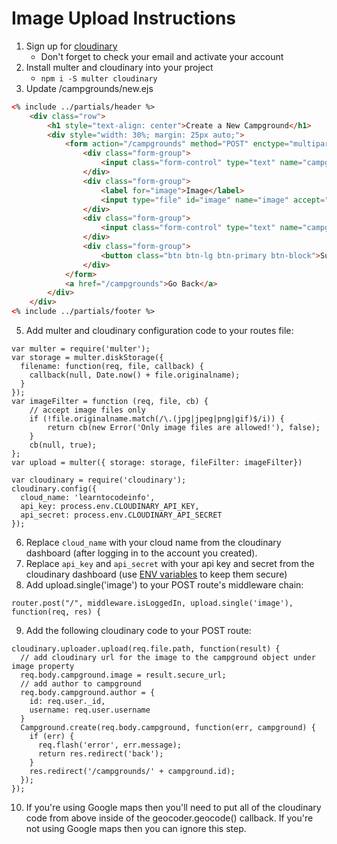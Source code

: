 # Image Upload Instructions
1. Sign up for [cloudinary](https://cloudinary.com/)
    - Don't forget to check your email and activate your account
2. Install multer and cloudinary into your project
    - `npm i -S multer cloudinary`
3. Update /campgrounds/new.ejs
```HTML
<% include ../partials/header %>
    <div class="row">
        <h1 style="text-align: center">Create a New Campground</h1>
        <div style="width: 30%; margin: 25px auto;">
            <form action="/campgrounds" method="POST" enctype="multipart/form-data">
                <div class="form-group">
                    <input class="form-control" type="text" name="campground[name]" placeholder="name">
                </div>
                <div class="form-group">
                    <label for="image">Image</label>
                    <input type="file" id="image" name="image" accept="image/*" required>
                </div>
                <div class="form-group">
                    <input class="form-control" type="text" name="campground[description]" placeholder="description">
                </div>
                <div class="form-group">
                    <button class="btn btn-lg btn-primary btn-block">Submit!</button>
                </div>
            </form>
            <a href="/campgrounds">Go Back</a>
        </div>
    </div>
<% include ../partials/footer %>


```
5. Add multer and cloudinary configuration code to your routes file:
```JS
var multer = require('multer');
var storage = multer.diskStorage({
  filename: function(req, file, callback) {
    callback(null, Date.now() + file.originalname);
  }
});
var imageFilter = function (req, file, cb) {
    // accept image files only
    if (!file.originalname.match(/\.(jpg|jpeg|png|gif)$/i)) {
        return cb(new Error('Only image files are allowed!'), false);
    }
    cb(null, true);
};
var upload = multer({ storage: storage, fileFilter: imageFilter})

var cloudinary = require('cloudinary');
cloudinary.config({ 
  cloud_name: 'learntocodeinfo', 
  api_key: process.env.CLOUDINARY_API_KEY, 
  api_secret: process.env.CLOUDINARY_API_SECRET
});
```
6. Replace `cloud_name` with your cloud name from the cloudinary dashboard (after logging in to the account you created). 
7. Replace `api_key` and `api_secret` with your api key and secret from the cloudinary dashboard (use [ENV variables](https://github.com/motdotla/dotenv) to keep them secure)
8. Add upload.single('image') to your POST route's middleware chain:
```JS
router.post("/", middleware.isLoggedIn, upload.single('image'), function(req, res) {
```
9. Add the following cloudinary code to your POST route:
```JS
cloudinary.uploader.upload(req.file.path, function(result) {
  // add cloudinary url for the image to the campground object under image property
  req.body.campground.image = result.secure_url;
  // add author to campground
  req.body.campground.author = {
    id: req.user._id,
    username: req.user.username
  }
  Campground.create(req.body.campground, function(err, campground) {
    if (err) {
      req.flash('error', err.message);
      return res.redirect('back');
    }
    res.redirect('/campgrounds/' + campground.id);
  });
});
```
10. If you're using Google maps then you'll need to put all of the cloudinary code from above inside of the geocoder.geocode() callback. If you're not using Google maps then you can ignore this step.
